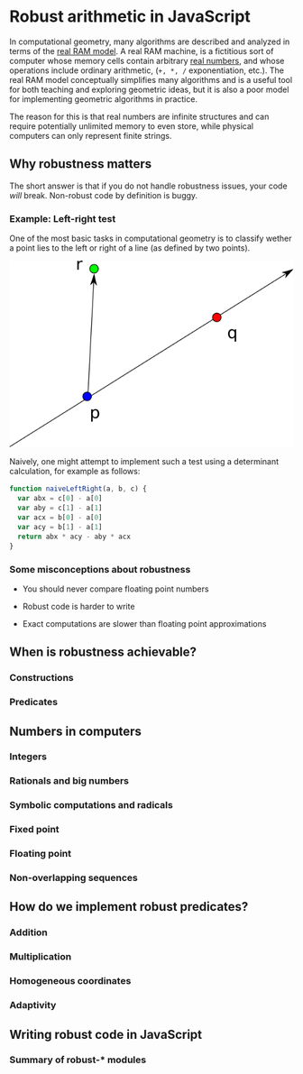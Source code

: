 # Robust arithmetic in JavaScript

In computational geometry, many algorithms are described and analyzed in terms of the [real RAM model](http://en.wikipedia.org/wiki/Blum%E2%80%93Shub%E2%80%93Smale_machine). A real RAM machine, is a fictitious sort of computer whose memory cells contain arbitrary [real numbers](http://en.wikipedia.org/wiki/Real_number), and whose operations include ordinary arithmetic, (`+, *, /` exponentiation, etc.). The real RAM model conceptually simplifies many algorithms and is a useful tool for both teaching and exploring geometric ideas, but it is also a poor model for implementing geometric algorithms in practice.

The reason for this is that real numbers are infinite structures and can require potentially unlimited memory to even store, while physical computers can only represent finite strings.


## Why robustness matters

The short answer is that if you do not handle robustness issues, your code *will* break.  Non-robust code by definition is buggy.

### Example: Left-right test

One of the most basic tasks in computational geometry is to classify wether a point lies to the left or right of a line (as defined by two points).  

<img src="images/left-right.png">

Naively, one might attempt to implement such a test using a determinant calculation, for example as follows:

```javascript
function naiveLeftRight(a, b, c) {
  var abx = c[0] - a[0]
  var aby = c[1] - a[1]
  var acx = b[0] - a[0]
  var acy = b[1] - a[1]
  return abx * acy - aby * acx
}
```


### Some misconceptions about robustness

* You should never compare floating point numbers

* Robust code is harder to write

* Exact computations are slower than floating point approximations


## When is robustness achievable?

### Constructions

### Predicates


## Numbers in computers

### Integers

### Rationals and big numbers

### Symbolic computations and radicals

### Fixed point

### Floating point

### Non-overlapping sequences

## How do we implement robust predicates?

### Addition

### Multiplication

### Homogeneous coordinates

### Adaptivity




## Writing robust code in JavaScript

### Summary of robust-* modules
